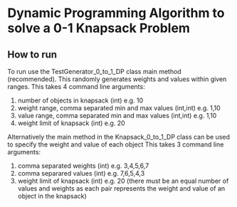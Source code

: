 # Dynamic Programming Algorithm to solve a 0-1 Knapsack Problem

## How to run

To run use the TestGenerator_0_to_1_DP class main method (recommended).
This randomly generates weights and values within given ranges.
This takes 4 command line arguments:
1.	number of objects in knapsack (int) e.g. 10
2.	weight range, comma separated min and max values (int,int) e.g. 1,10
3.	value range, comma separated min and max values (int,int) e.g. 1,10
4.	weight limit of knapsack (int) e.g. 20

Alternatively the main method in the Knapsack_0_to_1_DP class can be used to specify the weight and value of each object
This takes 3 command line arguments:
1.	comma separated weights (int) e.g. 3,4,5,6,7
2.	comma separared values (int) e.g. 7,6,5,4,3
3.	weight limit of knapsack (int) e.g. 20
(there must be an equal number of values and weights as each pair represents the weight and value of an object in the knapsack)
